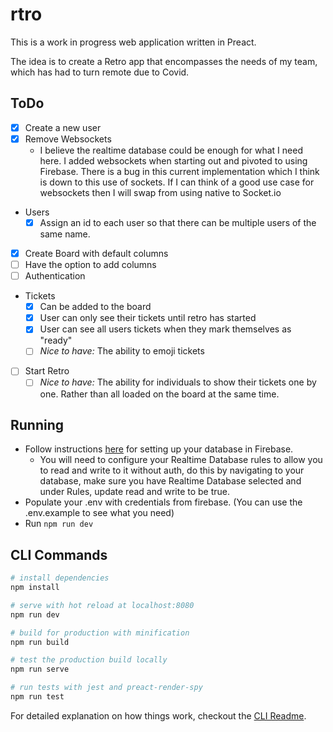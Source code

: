# rtro

This is a work in progress web application written in Preact.

The idea is to create a Retro app that encompasses the needs of my team, which has had to turn remote due to Covid.

## ToDo
- [x] Create a new user
- [x] Remove Websockets
  - I believe the realtime database could be enough for what I need here. I added websockets when starting out and pivoted to using Firebase. There is a bug in this current implementation which I think is down to this use of sockets. If I can think of a good use case for websockets then I will swap from using native to Socket.io
- Users
  - [x] Assign an id to each user so that there can be multiple users of the same name.
- [x] Create Board with default columns
- [ ] Have the option to add columns
- [ ] Authentication
- Tickets
  - [x] Can be added to the board
  - [x] User can only see their tickets until retro has started
  - [x] User can see all users tickets when they mark themselves as "ready"
  - [ ] _Nice to have:_ The ability to emoji tickets
- [ ] Start Retro
  - [ ] _Nice to have:_ The ability for individuals to show their tickets one by one. Rather than all loaded on the board at the same time.

## Running
- Follow instructions [here](https://firebase.google.com/docs/database/web/start) for setting up your database in Firebase.
  - You will need to configure your Realtime Database rules to allow you to read and write to it without auth, do this by navigating to your database, make sure you have Realtime Database selected and under Rules, update read and write to be true.
- Populate your .env with credentials from firebase. (You can use the .env.example to see what you need)
- Run `npm run dev`

## CLI Commands

``` bash
# install dependencies
npm install

# serve with hot reload at localhost:8080
npm run dev

# build for production with minification
npm run build

# test the production build locally
npm run serve

# run tests with jest and preact-render-spy 
npm run test
```

For detailed explanation on how things work, checkout the [CLI Readme](https://github.com/developit/preact-cli/blob/master/README.md).
